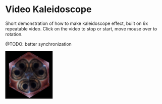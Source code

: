 # Video Kaleidoscope

Short demonstration of how to make kaleidoscope effect, built on 6x repeatable video.
Click on the video to stop or start, move mouse over to rotation.

@TODO: better synchronization

 <img src="./screenshot.jpg?raw=true" width="150">



